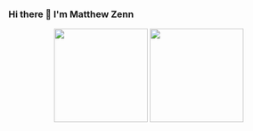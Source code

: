### Hi there 👋 I'm Matthew Zenn

<p align="center">
    <img src="https://github-readme-stats.vercel.app/api?username=MatthewZenn&show_icons=true&theme=vue-dark&hide_border=true" height="168px">
    <img src="https://github-readme-stats.vercel.app/api/top-langs/?username=MatthewZenn&show_icons=true&theme=vue-dark&layout=compact&hide_border=true" height="168px">
</p>
